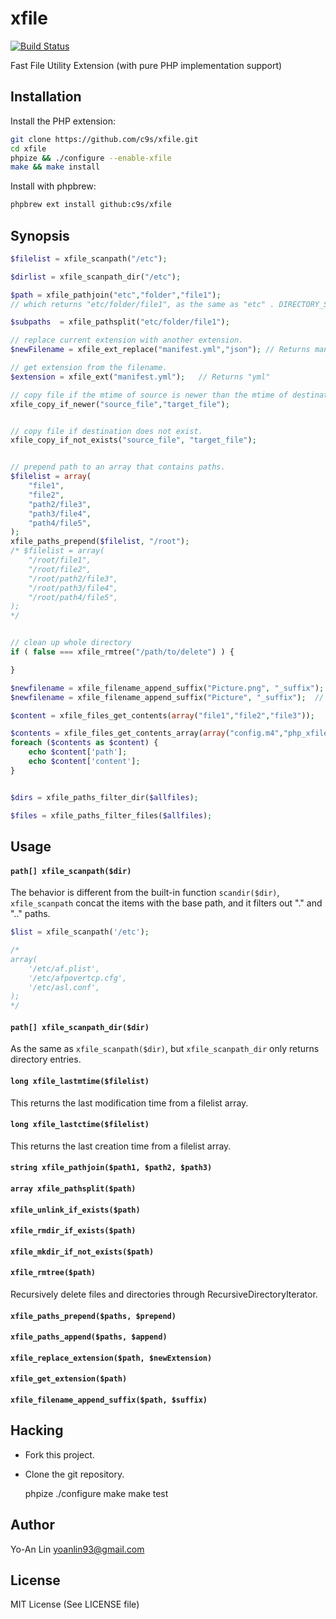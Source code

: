 xfile
===============

[![Build Status](https://travis-ci.org/c9s/xfile.svg?branch=master)](https://travis-ci.org/c9s/xfile)

Fast File Utility Extension (with pure PHP implementation support)

Installation
------------

Install the PHP extension:

```sh
git clone https://github.com/c9s/xfile.git
cd xfile
phpize && ./configure --enable-xfile
make && make install
```

Install with phpbrew:

```sh
phpbrew ext install github:c9s/xfile
```

Synopsis
--------

```php
$filelist = xfile_scanpath("/etc");

$dirlist = xfile_scanpath_dir("/etc");

$path = xfile_pathjoin("etc","folder","file1"); 
// which returns "etc/folder/file1", as the same as "etc" . DIRECTORY_SEPARATOR . "folder" . DIRECTORY_SEPARATOR . "file1"

$subpaths  = xfile_pathsplit("etc/folder/file1");

// replace current extension with another extension.
$newFilename = xfile_ext_replace("manifest.yml","json"); // Returns manifest.json

// get extension from the filename.
$extension = xfile_ext("manifest.yml");   // Returns "yml"

// copy file if the mtime of source is newer than the mtime of destination.
xfile_copy_if_newer("source_file","target_file");


// copy file if destination does not exist.
xfile_copy_if_not_exists("source_file", "target_file");


// prepend path to an array that contains paths.
$filelist = array(
    "file1",
    "file2",
    "path2/file3",
    "path3/file4",
    "path4/file5",
);
xfile_paths_prepend($filelist, "/root");
/* $filelist = array(
    "/root/file1",
    "/root/file2",
    "/root/path2/file3",
    "/root/path3/file4",
    "/root/path4/file5",
);
*/


// clean up whole directory
if ( false === xfile_rmtree("/path/to/delete") ) {

}

$newfilename = xfile_filename_append_suffix("Picture.png", "_suffix");  // Returns "Picture_suffix.png"
$newfilename = xfile_filename_append_suffix("Picture", "_suffix");  // Returns "Picture_suffix"

$content = xfile_files_get_contents(array("file1","file2","file3"));

$contents = xfile_files_get_contents_array(array("config.m4","php_xfile.c"));
foreach ($contents as $content) {
    echo $content['path'];
    echo $content['content'];
}


$dirs = xfile_paths_filter_dir($allfiles);

$files = xfile_paths_filter_files($allfiles);
```


Usage
-----
#### `path[] xfile_scanpath($dir)`

The behavior is different from the built-in function `scandir($dir)`,
`xfile_scanpath` concat the items with the base path, and it filters out "." and
".." paths.


```php
$list = xfile_scanpath('/etc');

/*
array( 
    '/etc/af.plist',
    '/etc/afpovertcp.cfg',
    '/etc/asl.conf',
);
*/
```


#### `path[] xfile_scanpath_dir($dir)`

As the same as `xfile_scanpath($dir)`, but `xfile_scanpath_dir` only returns directory entries.


#### `long xfile_lastmtime($filelist)`

This returns the last modification time from a filelist array.


#### `long xfile_lastctime($filelist)`

This returns the last creation time from a filelist array.


#### `string xfile_pathjoin($path1, $path2, $path3)`

#### `array xfile_pathsplit($path)`

#### `xfile_unlink_if_exists($path)`

#### `xfile_rmdir_if_exists($path)`

#### `xfile_mkdir_if_not_exists($path)`

#### `xfile_rmtree($path)`

Recursively delete files and directories through RecursiveDirectoryIterator.

#### `xfile_paths_prepend($paths, $prepend)`

#### `xfile_paths_append($paths, $append)`

#### `xfile_replace_extension($path, $newExtension)`

#### `xfile_get_extension($path)`

#### `xfile_filename_append_suffix($path, $suffix)`


## Hacking

- Fork this project.
- Clone the git repository.

    phpize
    ./configure
    make
    make test


## Author

Yo-An Lin <yoanlin93@gmail.com>

## License

MIT License (See LICENSE file)


